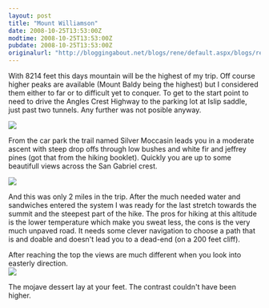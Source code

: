 ```yaml
---
layout: post
title: "Mount Williamson"
date: 2008-10-25T13:53:00Z
modtime: 2008-10-25T13:53:00Z
pubdate: 2008-10-25T13:53:00Z
originalurl: "http://bloggingabout.net/blogs/rene/default.aspx/blogs/rene/archive/2008/10/25/mount-williamson.aspx"
---
```



<p>With 8214 feet this days mountain will be the highest of my trip. Off course higher peaks are available (Mount Baldy being the highest) but I considered them either to far or to difficult yet to conquer. To get to the start point to need to drive the Angles Crest Highway to the parking lot at Islip saddle, just past two tunnels. Any further was not posible anyway.</p><p><img src="/cfs-file.ashx/__key/CommunityServer.Blogs.Components.WeblogFiles/rene.src/rd_5F00_sml.jpg" /></p><p>From the car park the trail named Silver Moccasin leads you in a moderate ascent with steep drop offs through low bushes and white fir and jeffrey pines (got that from the hiking booklet). Quickly you are up to some beautifull views across the San Gabriel crest.</p><p><img src="/cfs-file.ashx/__key/CommunityServer.Blogs.Components.WeblogFiles/rene.src/sg_5F00_sml.jpg" /></p><p>And this was only 2 miles in the trip. After the much needed water and sandwiches entered the system I was ready for the last stretch towards the summit and the steepest part of the hike. The pros for hiking at this altitude is the lower temperature which make you sweat less, the cons is the very much unpaved road. It needs some clever navigation to choose a path that is and doable and doesn't lead you to a dead-end (on a 200 feet cliff).</p><p>After reaching the top the views are much different when you look into easterly direction.
<br /><img src="/cfs-file.ashx/__key/CommunityServer.Blogs.Components.WeblogFiles/rene.src/md_5F00_sml.jpg" /></p><p>The mojave dessert lay at your feet. The contrast couldn't have been higher.</p>
